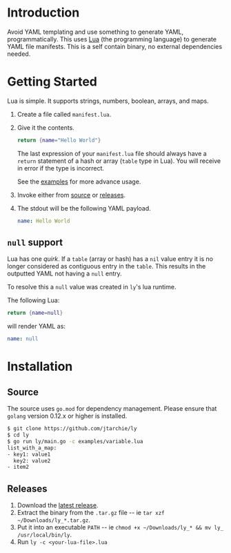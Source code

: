 # Introduction

Avoid YAML templating and use something to generate YAML, programmatically.
This uses [Lua](http://tylerneylon.com/a/learn-lua/) (the programming language) to generate YAML file manifests.
This is a self contain binary, no external dependencies needed.

# Getting Started

Lua is simple.
It supports strings, numbers, boolean, arrays, and maps.

1. Create a file called `manifest.lua`.
1. Give it the contents.

   ```lua
   return {name="Hello World"}
   ```
   
   The last expression of your `manifest.lua` file should always have a `return` statement of a hash or array (`table` type in Lua).
   You will receive in error if the type is incorrect.
   
   See the [examples](examples) for more advance usage.
   
1. Invoke either from [source](#source) or [releases](#releases).
1. The stdout will be the following YAML payload.

   ```yaml
   name: Hello World
   ```

## `null` support

Lua has one _quirk_.
If a `table` (array or hash) has a `nil` value entry it is no longer considered as contiguous entry in the `table`.
This results in the outputted YAML not having a `null` entry.

To resolve this a `null` value was created in `ly`'s lua runtime.

The following Lua:

```lua
return {name=null}
```

will render YAML as:

```yaml
name: null
```

# Installation

## Source

The source uses `go.mod` for dependency management.
Please ensure that `golang` version 0.12.x or higher is installed.

```bash
$ git clone https://github.com/jtarchie/ly
$ cd ly
$ go run ly/main.go -c examples/variable.lua
list_with_a_map:
- key1: value1
  key2: value2
- item2
```

## Releases

1. Download the [latest release](https://github.com/jtarchie/ly/releases/latest).
1. Extract the binary from the `.tar.gz` file -- ie `tar xzf ~/Downloads/ly_*.tar.gz`.
1. Put it into an executable `PATH` -- ie `chmod +x ~/Downloads/ly_* && mv ly_ /usr/local/bin/ly`.
1. Run `ly -c <your-lua-file>.lua`
